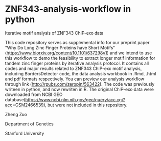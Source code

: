 # ZNF343-analysis-workflow in python
Iterative motif analysis of ZNF343 ChIP-exo data

This code repository serves as supplemental info for our preprint paper "Why Do Long Zinc Finger Proteins have Short Motifs" (https://www.biorxiv.org/content/10.1101/637298v1) and we intend to use this workflow to demo the feasibility to extract longer motif information for tandem zinc finger proteins by iterative analysis protocol. It contains all codes and major results related to ZNF343 ChIP-exo motif analysis, including BordersDetector code, the data analysis workbook in .Rmd, .html and pdf formats respectively. You can preview our analysis workflow through link (http://rpubs.com/zeropin/563422). The code was previously writeen in python, and now rewriten in R. The original ChIP-exo data were downloaded from NCBI GEO database(https://www.ncbi.nlm.nih.gov/geo/query/acc.cgi?acc=GSM2466539), but were not included in this repository.

Zheng Zuo

Department of Genetics

Stanford University
